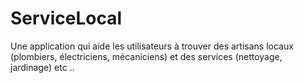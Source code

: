 # ServiceLocal
Une application qui aide les utilisateurs à trouver  des artisans locaux (plombiers, électriciens, mécaniciens) et des services (nettoyage, jardinage)  etc ..
